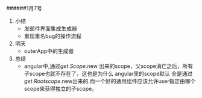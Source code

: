 ######1月7号
1. 小结 
	* 发邮件界面集成生成器  
	* 重现重名bug的操作流程  
2. 明天  
	* outerApp中的生成器  
3. 总结  
	* angular中,通过$get.Scope.$new 出来的scope，父scope消亡之后，所有子scope也就不存在了，这也是为什么 angular里的scope默认 全是通过 $get.Rootscope.$new出来的.而一个好的通用组件应该允许user指定由哪个scope来获得独立的子scope。

